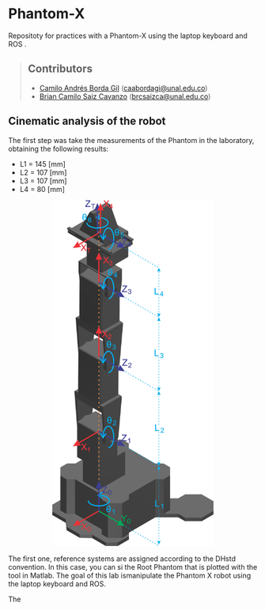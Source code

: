 # Phantom-X
Repositoty for practices with a Phantom-X using the laptop keyboard and ROS .

> ## Contributors
> 
> - [Camilo Andrés Borda Gil](https://github.com/Canborda) (caabordagi@unal.edu.co)
> - [Brian Camilo Saiz Cavanzo](https://github.com/briansaiz) (brcsaizca@unal.edu.co)


## Cinematic analysis of the robot
The first step was take the measurements of the Phantom in the laboratory, obtaining the following results:
 - L1 = 145 [mm]
 - L2 = 107 [mm]
 - L3 = 107 [mm]
 - L4 = 80 [mm]


<p align="center"><img height=700 src="./assets/Taller4_2022.png" alt="Phantom-X - DH Model" /></p>


The first one, reference systems are assigned according to the DHstd convention. In this case, you can si the Root Phantom that is plotted with the tool in Matlab.
The goal of this lab ismanipulate the Phantom X robot using the laptop keyboard and ROS.

The 
